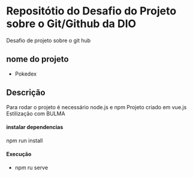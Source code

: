 # Repositótio do Desafio do Projeto sobre o Git/Github da DIO
Desafio de projeto sobre o git hub

## nome do projeto

-  Pokedex

## Descrição

Para rodar o projeto é necessário node.js e npm
Projeto criado em vue.js
Estilização com BULMA

#### instalar dependencias

npm run install

#### Execução
 - npm ru serve
